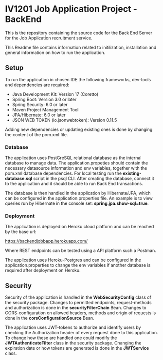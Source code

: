 # IV1201 Job Application Project - BackEnd

This is the repository containing the source code for the Back End Server for the Job Application recruitment service.

This Readme file contains information related to initilization, installation and general information on how to run the application.

## Setup

To run the application in chosen IDE the following frameworks, dev-tools and dependencies are required:

 * Java Development Kit: Version 17 (Coretto)
 * Spring Boot: Version 3.0 or later
 * Spring Security: 6.0 or later
 * Maven Project Management Tool
 * JPA/Hibernate: 6.0 or later
 * JSON WEB TOKEN (io.jsonwebtoken): Version 0.11.5

Adding new dependencies or updating existing ones is done by changing the content of the pom.xml file.

### Database

The application uses PostGreSQL relational database as the internal database to manage data. 
The application.propeties should contain the necessary datasource information and env variables, together with the pom.xml database dependencies. For local testing run the __existing-database.sql__ script in the psql CLI. After creating the database, connect it to the application and it should be able to run Back End transactions.

The database is then handled in the application by Hibernate/JPA, which can be configured in the application.properties file. An example is to view queries run by Hibernate in the console set: __spring.jpa.show-sql=true__. 

### Deployment

The application is deployed on Heroku cloud platform and can be reached by the base url:

<https://backendjobbapp.herokuapp.com/>

Where REST endpoints can be tested using a API platform such a Postman.

The application uses Heroku-Postgres and can be configured in the application.properties to change the env variables if another database is required after deployment on Heroku.

## Security

Security of the application is handled in the __WebSecurityConfig__ class of the security package. Changes to permitted endpoints, request-methods and authorization is done in the __securityFilterChain__ Bean. Changes to CORS-configuration on allowed headers, methods and origin of requests is done in the __corsConfigurationSource__ Bean.

The application uses JWT-tokens to authorize and identify users by checking the Authorization header of every request done to this application. To change how these are handled one could modify the __JWTAuthenticateFilter__ class in the security package. Changing the expiration date or how tokens are generated is done in the __JWTService__ class.

